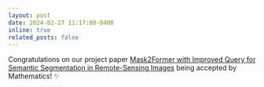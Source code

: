```yaml
---
layout: post
date: 2024-02-27 11:17:00-0400
inline: true
related_posts: false
---
```

Congratulations on our project paper [Mask2Former with Improved Query for Semantic Segmentation in Remote-Sensing Images](https://www.mdpi.com/2701890) being accepted by Mathematics! ✨
